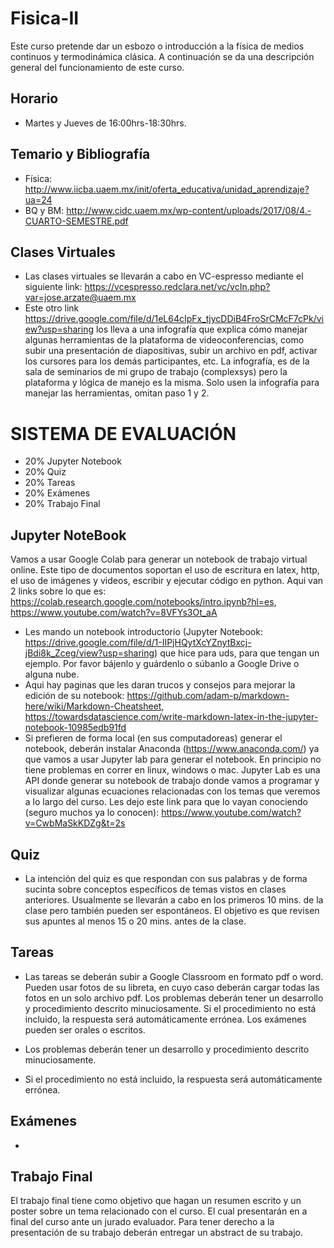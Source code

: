# Fisica-II
Este curso pretende dar un esbozo o introducción a la física de medios continuos y termodinámica clásica. A continuación se da una descripción general del funcionamiento de este curso.

## Horario
* Martes y Jueves de 16:00hrs-18:30hrs.

## Temario y Bibliografía
* Física: http://www.iicba.uaem.mx/init/oferta_educativa/unidad_aprendizaje?ua=24
* BQ y BM: http://www.cidc.uaem.mx/wp-content/uploads/2017/08/4.-CUARTO-SEMESTRE.pdf

## Clases Virtuales
* Las clases virtuales se llevarán a cabo en VC-espresso mediante el siguiente link: https://vcespresso.redclara.net/vc/vcIn.php?var=jose.arzate@uaem.mx
* Este otro link https://drive.google.com/file/d/1eL64cIpFx_tjycDDiB4FroSrCMcF7cPk/view?usp=sharing los lleva a una infografía que explica cómo manejar algunas herramientas de la plataforma de videoconferencias, como subir una presentación de diapositivas, subir un archivo en pdf, activar los cursores para los demás participantes, etc. La infografía, es de la sala de seminarios de mi grupo de trabajo (complexsys) pero la plataforma y lógica de manejo es la misma. Solo usen la infografía para manejar las herramientas, omitan paso 1 y 2.

# SISTEMA DE EVALUACIÓN
* 20% Jupyter Notebook
* 20% Quiz
* 20% Tareas 
* 20% Exámenes
* 20% Trabajo Final

## Jupyter NoteBook
Vamos a usar Google Colab para generar un notebook de trabajo virtual online. Este tipo de documentos soportan el uso de escritura en latex, http, el uso de imágenes y videos, escribir y ejecutar código en python. Aqui van 2 links sobre lo que es: https://colab.research.google.com/notebooks/intro.ipynb?hl=es, https://www.youtube.com/watch?v=8VFYs3Ot_aA
* Les mando un notebook  introductorio (Jupyter Notebook: https://drive.google.com/file/d/1-IIPjHQytXcYZnytBxcj-jBdi8k_Zceg/view?usp=sharing) que hice para uds, para que tengan un ejemplo. Por favor bájenlo y guárdenlo o súbanlo a Google Drive o alguna nube.
* Aqui hay paginas que les daran trucos y consejos para mejorar la edición de su notebook: https://github.com/adam-p/markdown-here/wiki/Markdown-Cheatsheet, https://towardsdatascience.com/write-markdown-latex-in-the-jupyter-notebook-10985edb91fd
* Si prefieren de forma local (en sus computadoreas) generar el notebook, deberán instalar Anaconda (https://www.anaconda.com/) ya que vamos a usar Jupyter lab para generar el notebook. En principio no tiene problemas en correr en linux, windows o mac. Jupyter Lab es una API donde generar su notebook de trabajo donde vamos a programar y visualizar algunas ecuaciones relacionadas con los temas que veremos a lo largo del curso. Les dejo este link para que lo vayan conociendo (seguro muchos ya lo conocen): https://www.youtube.com/watch?v=CwbMaSkKDZg&t=2s


## Quiz
* La intención del quiz es que respondan con sus palabras y de forma sucinta sobre conceptos específicos de temas vistos en clases anteriores. Usualmente se llevarán a cabo en los primeros 10 mins. de la clase pero también pueden ser espontáneos. El objetivo es que revisen sus apuntes al menos 15 o 20 mins. antes de la clase.

## Tareas
* Las tareas se deberán subir a Google Classroom en formato pdf o word. Pueden usar fotos de su libreta,  en  cuyo caso deberán cargar todas las fotos en un solo archivo pdf. Los problemas deberán tener un desarrollo y procedimiento descrito minuciosamente. Si el procedimiento no está incluido, la respuesta será automáticamente errónea.
Los exámenes pueden ser orales o escritos.

* Los problemas deberán tener un desarrollo y procedimiento descrito minuciosamente.
* Si el procedimiento no está incluido, la respuesta será automáticamente errónea.

## Exámenes
*

## Trabajo Final
El trabajo final tiene como objetivo que hagan un resumen escrito y un poster sobre un tema relacionado con el curso. El cual presentarán en a final del curso ante un jurado evaluador. Para tener derecho a la presentación de su trabajo deberán entregar un abstract de su trabajo.
